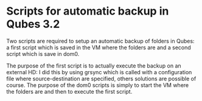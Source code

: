# Scripts for automatic backup in Qubes 3.2
Two scripts are required to setup an automatic backup of folders in Qubes: a first script which is saved in the VM where the folders are and a second script which is save in dom0.

The purpose of the first script is to actually execute the backup on an external HD: I did this by using grsync which is called with a configuration file where source-destination are specified, others solutions are possible of course. The purpose 
of the dom0 scripts is simply to start the VM where the folders are and then to execute the first script.
